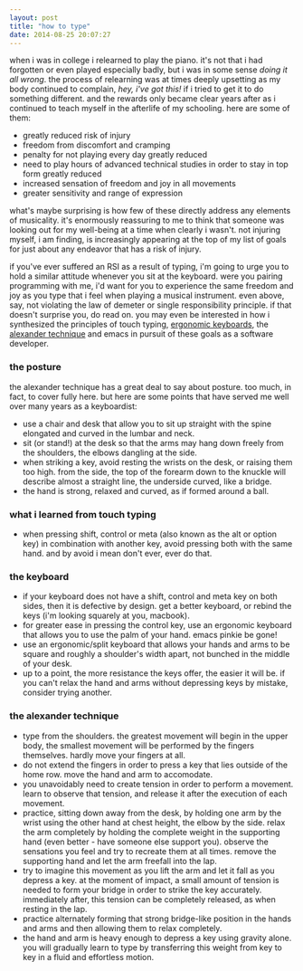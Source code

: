 ```yaml
---
layout: post
title: "how to type"
date: 2014-08-25 20:07:27
---
```


when i was in college i relearned to play the piano. it's not that i
had forgotten or even played especially badly, but i was in some sense
*doing it all wrong*. the process of relearning was at times deeply
upsetting as my body continued to complain, *hey, i've got this!* if i
tried to get it to do something different.  and the rewards only
became clear years after as i continued to teach myself in the
afterlife of my schooling. here are some of them:

* greatly reduced risk of injury
* freedom from discomfort and cramping
* penalty for not playing every day greatly reduced
* need to play hours of advanced technical studies in order to stay in
  top form greatly reduced
* increased sensation of freedom and joy in all movements
* greater sensitivity and range of expression

what's maybe surprising is how few of these directly address any
elements of musicality.  it's enormously reassuring to me to think
that someone was looking out for my well-being at a time when clearly
i wasn't. not injuring myself, i am finding, is increasingly appearing
at the top of my list of goals for just about any endeavor that has a
risk of injury.

if you've ever suffered an RSI as a result of typing, i'm going to
urge you to hold a similar attitude whenever you sit at the
keyboard. were you pairing programming with me, i'd want for you to
experience the same freedom and joy as you type that i feel when
playing a musical instrument. even above, say, not violating the law
of demeter or single responsibility principle. if that doesn't
surprise you, do read on. you may even be interested in how i
synthesized the principles of touch typing,
[ergonomic keyboards][ergonomic], the [alexander technique][alexander]
and emacs in pursuit of these goals as a software developer.

[ergonomic]: http://en.wikipedia.org/wiki/Ergonomic_keyboard
[alexander]: http://en.wikipedia.org/wiki/Alexander_technique

### the posture

the alexander technique has a great deal to say about posture.  too
much, in fact, to cover fully here. but here are some points that have
served me well over many years as a keyboardist:

* use a chair and desk that allow you to sit up straight with the spine
  elongated and curved in the lumbar and neck.
* sit (or stand!) at the desk so that the arms may hang down freely from
  the shoulders, the elbows dangling at the side.
* when striking a key, avoid resting the wrists on the desk, or
  raising them too high. from the side, the top of the forearm down to
  the knuckle will describe almost a straight line, the underside
  curved, like a bridge.
* the hand is strong, relaxed and curved, as if formed around a ball.

### what i learned from touch typing
* when pressing shift, control or meta (also known as the alt or
  option key) in combination with another key, avoid pressing both
  with the same hand. and by avoid i mean don't ever, ever do that.

### the keyboard
* if your keyboard does not have a shift, control and meta key on both
  sides, then it is defective by design.  get a better keyboard, or
  rebind the keys (i'm looking squarely at you, macbook).
* for greater ease in pressing the control key, use an ergonomic
  keyboard that allows you to use the palm of your hand. emacs pinkie be gone!
* use an ergonomic/split keyboard that allows your hands and arms to
  be square and roughly a shoulder's width apart, not bunched in the
  middle of your desk.
* up to a point, the more resistance the keys offer, the easier it
  will be. if you can't relax the hand and arms without depressing
  keys by mistake, consider trying another.

### the alexander technique
* type from the shoulders. the greatest movement will begin in the
  upper body, the smallest movement will be performed by the fingers
  themselves. hardly move your fingers at all.
* do not extend the fingers in order to press a key that lies outside
  of the home row. move the hand and arm to accomodate.
* you unavoidably need to create tension in order to perform a
  movement. learn to observe that tension, and release it after the
  execution of each movement.
* practice, sitting down away from the desk, by holding one arm by the
  wrist using the other hand at chest height, the elbow by the
  side. relax the arm completely by holding the complete weight in the
  supporting hand (even better - have someone else support
  you). observe the sensations you feel and try to recreate them at
  all times. remove the supporting hand and let the arm freefall into
  the lap.
* try to imagine this movement as you lift the arm and let it
  fall as you depress a key. at the moment of impact, a small amount
  of tension is needed to form your bridge in order to strike the key
  accurately. immediately after, this tension can be completely
  released, as when resting in the lap.
* practice alternately forming that strong bridge-like position in the
  hands and arms and then allowing them to relax completely.
* the hand and arm is heavy enough to depress a key using gravity
  alone. you will gradually learn to type by transferring this weight
  from key to key in a fluid and effortless motion.
